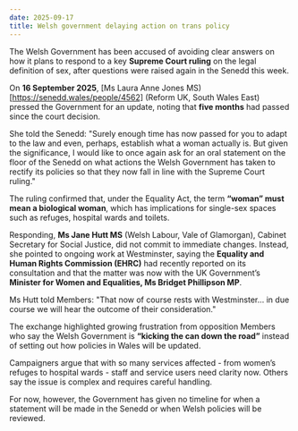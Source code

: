 ```yaml
---
date: 2025-09-17
title: Welsh government delaying action on trans policy
---
```


The Welsh Government has been accused of avoiding clear answers on how it plans to respond to a key **Supreme Court ruling** on the legal definition of sex, after questions were raised again in the Senedd this week.  

On **16 September 2025**, [Ms Laura Anne Jones MS)[https://senedd.wales/people/4562] (Reform UK, South Wales East) pressed the Government for an update, noting that **five months** had passed since the court decision.  

She told the Senedd: "Surely enough time has now passed for you to adapt to the law and even, perhaps, establish what a woman actually is. But given the significance, I would like to once again ask for an oral statement on the floor of the Senedd on what actions the Welsh Government has taken to rectify its policies so that they now fall in line with the Supreme Court ruling."  

The ruling confirmed that, under the Equality Act, the term **“woman” must mean a biological woman**, which has implications for single-sex spaces such as refuges, hospital wards and toilets.  

Responding, **Ms Jane Hutt MS** (Welsh Labour, Vale of Glamorgan), Cabinet Secretary for Social Justice, did not commit to immediate changes. Instead, she pointed to ongoing work at Westminster, saying the **Equality and Human Rights Commission (EHRC)** had recently reported on its consultation and that the matter was now with the UK Government’s **Minister for Women and Equalities, Ms Bridget Phillipson MP**.  

Ms Hutt told Members: "That now of course rests with Westminster... in due course we will hear the outcome of their consideration."  

The exchange highlighted growing frustration from opposition Members who say the Welsh Government is **“kicking the can down the road”** instead of setting out how policies in Wales will be updated.  

Campaigners argue that with so many services affected - from women’s refuges to hospital wards - staff and service users need clarity now. Others say the issue is complex and requires careful handling.

For now, however, the Government has given no timeline for when a statement will be made in the Senedd or when Welsh policies will be reviewed.
